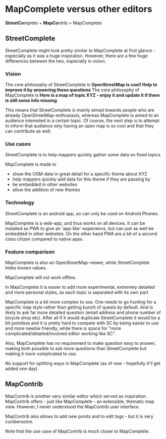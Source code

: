 # MapComplete versus other editors

**StreetCo**mplete + **MapCo**ntrib = MapComplete

## StreetComplete

StreetComplete might look pretty similar to MapComplete at first glance - especially as it was a huge inspiration.
However, there are a few huge differences between the two, especially in vision.

### Vision

The core philosophy of StreetComplete is **OpenStreetMap is cool! Help to improve it by answering these questions**
The core philosophy of MapComplete is **Here is a map of topic XYZ - enjoy it and update it if there is still some info
missing**

This means that StreetComplete is mainly aimed towards people who are already OpenStreetMap-enthusiasts, whereas
MapComplete is aimed to an audience interested in a certain topic. Of course, the next step is to attempt to inform that
audience why having an open map is so cool and that they can contribute as well.

### Use cases

StreetComplete is to help mappers quickly gather some data on fixed topics

MapComplete is made to

- show the OSM-data in great detail for a specific theme about XYZ
- help mappers quickly add data for this theme if they are passing by
- be embedded in other websites
- allow the addition of new themes

### Technology

StreetComplete is an android app, so can only be used on Android Phones.

MapComplete is a web-app, and thus works on all devices. It can be installed as PWA to give an 'app-like'-experience,
but can just as well be embedded in other websites. On the other hand PWA are a bit of a second class citizen compared
to native apps.

### Feature comparison

MapComplete is also an OpenStreetMap-viewer, while StreetComplete hides known values.

MapComplete will not work offline.

In MapComplete it is easier to add more experimental, extremely detailed and more personal styles, as each topic is
separated with its own part.

MapComplete is a bit more complex to use. One needs to go hunting for a specific map style rather than getting bunch of
quests by default. And is likely to ask far more detailed question (email address and phone number of bicycle shop etc).
After all if it would duplicate StreetComplete it would be a bit pointless and it is pretty hard to compete with SC by
being easier to use and more newbie friendly, while there is space for "more complicated/detailed/involved editor
working like SC".

Also, MapComplete has no requirement to make question easy to answer, making both possible to ask more questions than
StreetComplete but making it more complicated to use.

No support for splitting ways in MapComplete (as of now - hopefully it'll get added one day).

## MapContrib

MapContrib is another very similar editor which served as inspiration. MapContrib offers - just like MapComplete - an
extensible, thematic map view. However, I never understood the MapContrib user interface.

MapContrib also allows to add new points and to edit tags - but it is very cumbersome.

Note that the use case of MapContrib is much closer to MapComplete.
